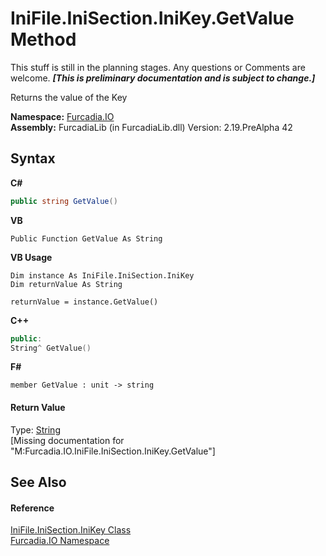 # IniFile.IniSection.IniKey.GetValue Method 
This stuff is still in the planning stages. Any questions or Comments are welcome. _**\[This is preliminary documentation and is subject to change.\]**_

Returns the value of the Key

**Namespace:**&nbsp;<a href="N_Furcadia_IO">Furcadia.IO</a><br />**Assembly:**&nbsp;FurcadiaLib (in FurcadiaLib.dll) Version: 2.19.PreAlpha 42

## Syntax

**C#**<br />
``` C#
public string GetValue()
```

**VB**<br />
``` VB
Public Function GetValue As String
```

**VB Usage**<br />
``` VB Usage
Dim instance As IniFile.IniSection.IniKey
Dim returnValue As String

returnValue = instance.GetValue()
```

**C++**<br />
``` C++
public:
String^ GetValue()
```

**F#**<br />
``` F#
member GetValue : unit -> string 

```


#### Return Value
Type: <a href="http://msdn2.microsoft.com/en-us/library/s1wwdcbf" target="_blank">String</a><br />\[Missing <returns> documentation for "M:Furcadia.IO.IniFile.IniSection.IniKey.GetValue"\]

## See Also


#### Reference
<a href="T_Furcadia_IO_IniFile_IniSection_IniKey">IniFile.IniSection.IniKey Class</a><br /><a href="N_Furcadia_IO">Furcadia.IO Namespace</a><br />